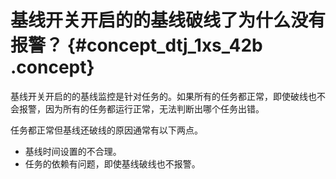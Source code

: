 # 基线开关开启的的基线破线了为什么没有报警？ {#concept_dtj_1xs_42b .concept}

基线开关开启的的基线监控是针对任务的。如果所有的任务都正常，即使破线也不会报警，因为所有的任务都运行正常，无法判断出哪个任务出错。

任务都正常但基线还破线的原因通常有以下两点。

-   基线时间设置的不合理。
-   任务的依赖有问题，即使基线破线也不报警。

